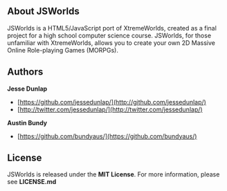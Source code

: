 About JSWorlds
--------------

JSWorlds is a HTML5/JavaScript port of XtremeWorlds, created as a final project for a high school computer science
course. JSWorlds, for those unfamiliar with XtremeWorlds, allows you to create your own 2D Massive Online Role-playing
Games (MORPGs).


Authors
-------

**Jesse Dunlap**
* [https://github.com/jessedunlap/](http://github.com/jessedunlap/)
* [http://twitter.com/jessedunlap/](http://twitter.com/jessedunlap/)

**Austin Bundy**
* [https://github.com/bundyaus/](https://github.com/bundyaus/)

License
-------
JSWorlds is released under the **MIT License**. For more information, please see **LICENSE.md**
